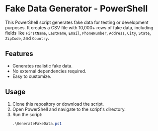 # Fake Data Generator - PowerShell

This PowerShell script generates fake data for testing or development purposes. It creates a CSV file with 10,000+ rows of fake data, including fields like `FirstName`, `LastName`, `Email`, `PhoneNumber`, `Address`, `City`, `State`, `ZipCode`, and `Country`.

## Features
- Generates realistic fake data.
- No external dependencies required.
- Easy to customize.

## Usage
1. Clone this repository or download the script.
2. Open PowerShell and navigate to the script's directory.
3. Run the script:
   ```powershell
   .\GenerateFakeData.ps1